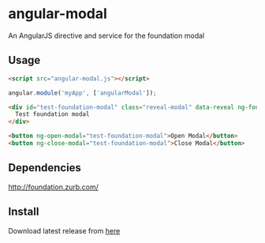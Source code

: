 angular-modal
=============

An AngularJS directive and service for the foundation modal

## Usage

```html
<script src="angular-modal.js"></script>
```
```js
angular.module('myApp', ['angularModal']);
```

```html
<div id="test-foundation-modal" class="reveal-modal" data-reveal ng-foundation-modal>
  Test foundation modal
</div>

<button ng-open-modal="test-foundation-modal">Open Modal</button>
<button ng-close-modal="test-foundation-modal">Close Modal</button>
```

## Dependencies

http://foundation.zurb.com/

## Install

Download latest release from [here](https://github.com/aklaiber/angular-modal/tree/master/build)
